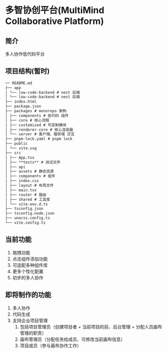 # 多智协创平台(MultiMind Collaborative Platform)

## 简介

多人协作低代码平台

## 项目结构(暂时)

```md
── README.md
├── app
│ └── low-code-backend # nest 后端
│ └── low-code-backend # nest 后端
├── index.html
├── package.json
├── packages # monorepo 架构
│ ├── components # 低代码 组件
│ ├── core # 核心流程
│ ├── customized # 可定制模块
│ ├── renderer-core # 核心渲染器
│ └── server # 客户端、服务端 交互
├── pnpm-lock.yaml # pnpm lock
├── public
│ └── vite.svg
├── src
│ ├── App.tsx
│ ├── **tests** # 测试文件
│ ├── api
│ ├── assets # 静态资源
│ ├── components # 组件
│ ├── index.css
│ ├── layout # 布局文件
│ ├── main.tsx
│ ├── router # 路由
│ ├── shared # 工具库
│ └── vite-env.d.ts
├── tsconfig.json
├── tsconfig.node.json
├── unocss.config.ts
└── vite.config.ts
```

## 当前功能

1. 拖拽功能
2. 点击组件添加功能
3. 可适配多种组件库
4. 更多个性化配置
5. 初步的多人协作

## 即将制作的功能

1. 多人协作
2. 代码生成
3. 支持企业项目管理
   1. 包括项目管理员（创建项目者 + 当前项目的前、后台管理 + 分配人员画布管理的职责）
   2. 画布管理员（分配任务给成员、可修改当前画布信息）
   3. 项目成员（参与画布协作工作）

